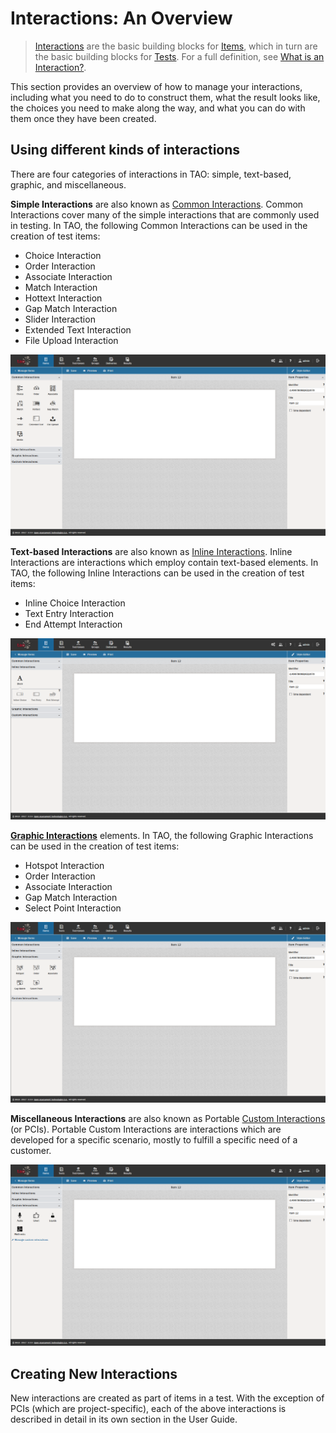 <!--
created_at: 2016-12-15
authors:         
    - "Catherine Pease"
--> 

# Interactions: An Overview

>[Interactions](../appendix/glossary.md#interaction) are the basic building blocks for [Items](../appendix/glossary.md#item), which in turn are the basic building blocks for [Tests](../appendix/glossary.md#test). For a full definition, see [What is an Interaction?](../interactions/what-is-an-interaction.md).

This section provides an overview of how to manage your interactions, including what you need to do to construct them, what the result looks like, the choices you need to make along the way, and what you can do with them once they have been created.

## Using different kinds of interactions

There are four categories of interactions in TAO: simple, text-based, graphic, and miscellaneous.

**Simple Interactions** are also known as [Common Interactions](../appendix/glossary.md#common-interaction). Common Interactions cover many of the simple interactions that are commonly used in testing. In TAO, the following Common Interactions can be used in the creation of test items:

- Choice Interaction
- Order Interaction
- Associate Interaction
- Match Interaction
- Hottext Interaction
- Gap Match Interaction
- Slider Interaction
- Extended Text Interaction
- File Upload Interaction

![Common Interactions](../resources/backend/items/authoring/interactions/common-interactions.png)

**Text-based Interactions** are also known as [Inline Interactions](../appendix/glossary.md#inline-interaction). Inline Interactions are interactions which employ contain text-based elements. In TAO, the following Inline Interactions can be used in the creation of test items:

- Inline Choice Interaction
- Text Entry Interaction
- End Attempt Interaction

![Inline Interactions](../resources/backend/items/authoring/interactions/inline-interactions.png)

**[Graphic Interactions](../appendix/glossary.md#graphic-interaction)** elements. In TAO, the following Graphic Interactions can be used in the creation of test items:

- Hotspot Interaction
- Order Interaction
- Associate Interaction
- Gap Match Interaction
- Select Point Interaction

![Graphic Interactions](../resources/backend/items/authoring/interactions/graphic-interactions.png)

**Miscellaneous Interactions** are also known as Portable [Custom Interactions](../appendix/glossary.md#custom-interaction) (or PCIs). Portable Custom Interactions are interactions which are developed for a specific scenario, mostly to fulfill a specific need of a customer.

![Custom Interactions](../resources/backend/items/authoring/interactions/custom-interactions.png)

## Creating New Interactions

New interactions are created as part of items in a test. With the exception of PCIs (which are project-specific),
each of the above interactions is described in detail in its own section in the User Guide. 